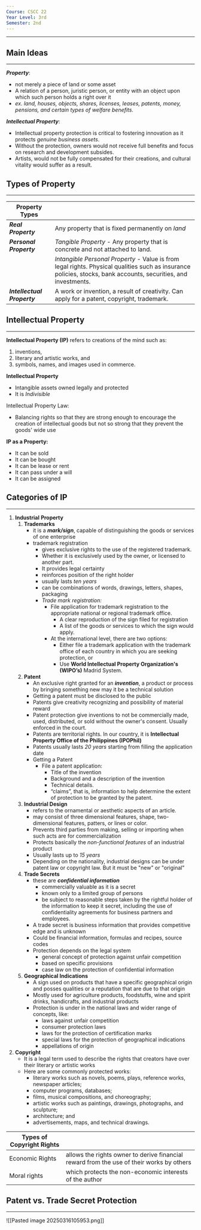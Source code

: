 ```yaml
---
Course: CSCC 22
Year Level: 3rd
Semester: 2nd
---
```

---

## Main Ideas
---
***Property***:
- not merely a piece of land or some asset
- A relation of a person, juristic person, or entity with an object upon which such person holds a right over it
- *ex. land, houses, objects, shares, licenses, leases, patents, money, pensions, and certain types of welfare benefits.*

***Intellectual Property***:
- Intellectual property protection is critical to fostering innovation as it protects *genuine business assets*.
- Without the protection, owners would not receive full benefits and focus on research and development subsides.
- Artists, would not be fully compensated for their creations, and cultural vitality would suffer as a result.

## Types of Property
---

| **Property Types**          |                                                                                                                                                                 |
| --------------------------- | --------------------------------------------------------------------------------------------------------------------------------------------------------------- |
| ***Real Property***         | Any property that is fixed permanently on *land*                                                                                                                |
| ***Personal Property***     | *Tangible Property* - Any property that is concrete and not attached to land.                                                                                   |
|                             | *Intangible Personal Property* - Value is from legal rights. Physical qualities such as insurance policies, stocks, bank accounts, securities, and investments. |
| ***Intellectual Property*** | A work or invention, a result of creativity. Can apply for a patent, copyright, trademark.                                                                      |

## Intellectual Property
---
**Intellectual Property (IP)** refers to creations of the mind such as: 
1. inventions, 
2. literary and artistic works, and 
3. symbols, names, and images used in commerce.

**Intellectual Property**
- Intangible assets owned legally and protected
- It is *Indivisible*

Intellectual Property Law:
- Balancing rights so that they are strong enough to encourage the creation of intellectual goods but not so strong that they prevent the goods' wide use

**IP as a Property:**  
- It can be sold
- It can be bought
- It can be lease or rent
- It can pass under a will
- It can be assigned

## Categories of IP
---
1. **Industrial** **Property**
	1. **Trademarks**
		- it is a ***mark/sign***, capable of distinguishing the goods or services of one enterprise
		- trademark registration
			- gives exclusive rights to the use of the registered trademark. 
			- Whether it is exclusively used by the owner, or licensed to another part. 
			- It provides legal certainty
			- reinforces position of the right holder
			- usually lasts *ten years*
			- can be combinations of words, drawings, letters, shapes, packaging
			- *Trade mark registration:*
				- File application for trademark registration to the appropriate national or regional trademark office.
					- A clear reproduction of the sign filed for registration
					- A list of the goods or services to which the sign would apply.
				- At the international level, there are two options: 
					- Either file a trademark application with the trademark office of each country in which you are seeking protection, or 
					- Use **World Intellectual Property Organization's (WIPO’s)** Madrid System.
	2. **Patent**
		- An exclusive right granted for an ***invention***, a product or process by bringing something new may it be a technical solution
		- Getting a patent must be disclosed to the public
		- Patents give creativity recognizing and possibility of material reward
		- Patent protection give inventions to not be commercially made, used, distributed, or sold without the owner's consent. Usually enforced in the court.
		- Patents are territorial rights. In our country, it is **Intellectual Property Office of the Philippines (IPOPhil)**
		- Patents usually lasts *20 years* starting from filling the application date
		- Getting a Patent
			- File a patent application:  
				- Title of the invention
				- Background and a description of the invention
				- Technical details.
				- “claims”, that is, information to help determine the extent of protection to be granted by the patent.
	3. **Industrial Design**
		- refers to the ornamental or aesthetic aspects of an article.
		- may consist of three dimensional features, shape, two-dimensional features, patters, or lines or color.
		- Prevents third parties from making, selling or importing when such acts are for commercialization
		- Protects basically the *non-functional features* of an industrial product
		- Usually lasts up to *15 years*
		- Depending on the nationality, industrial designs can be under patent law or copyright law. But it must be "new" or "original"
	4. **Trade Secrets**
		- these are ***confidential information***
			- commercially valuable as it is a secret
			- known only to a limited group of persons
			- be subject to reasonable steps taken by the rightful holder of the information to keep it secret, including the use of confidentiality agreements for business partners and employees.
		- A trade secret is business information that provides competitive edge and is unknown
		- Could be financial information, formulas and recipes, source codes
		- Protection depends on the legal system
			- general concept of protection against unfair competition
			- based on specific provisions
			- case law on the protection of confidential information
	5. **Geographical Indications**
		- A sign used on products that have a specific geographical origin and posses qualities or a reputation that are due to that origin
		- Mostly used for agriculture products, foodstuffs, wine and spirit drinks, handicrafts, and industrial products
		- Protection is under in the national laws and wider range of concepts, like:
			- laws against unfair competition
			- consumer protection laws
			- laws for the protection of certification marks
			- special laws for the protection of geographical indications
			- appellations of origin
2. **Copyright**
	- It is a legal term used to describe the rights that creators have over their literary or artistic works
	- Here are some commonly protected works:
		- literary works such as novels, poems, plays, reference works, newspaper articles;
		- computer programs, databases;
		- films, musical compositions, and choreography;
		- artistic works such as paintings, drawings, photographs, and sculpture;
		- architecture; and
		- advertisements, maps, and technical drawings.

| Types of Copyright Rights |                                                                                          |
| ------------------------- | ---------------------------------------------------------------------------------------- |
| Economic Rights           | allows the rights owner to derive financial reward from the use of their works by others |
| Moral rights              | which protects the non-economic interests of the author                                  |

## Patent vs. Trade Secret Protection
---
![[Pasted image 20250316105953.png]]